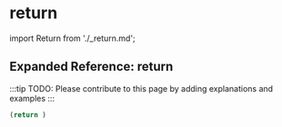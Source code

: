 # return

import Return from './_return.md';

<Return />

## Expanded Reference: return

:::tip
TODO: Please contribute to this page by adding explanations and examples
:::

```lisp
(return )
```
